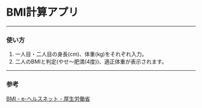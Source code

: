 # BMI計算アプリ

---
### 使い方
1. 一人目・二人目の身長(cm)、体重(kg)をそれぞれ入力。
2. 二人のBMIと判定(やせ～肥満(4度))、適正体重が表示されます。

---
### 参考
[BMI - e-ヘルスネット - 厚生労働省](https://www.e-healthnet.mhlw.go.jp/information/dictionary/metabolic/ym-002.html)